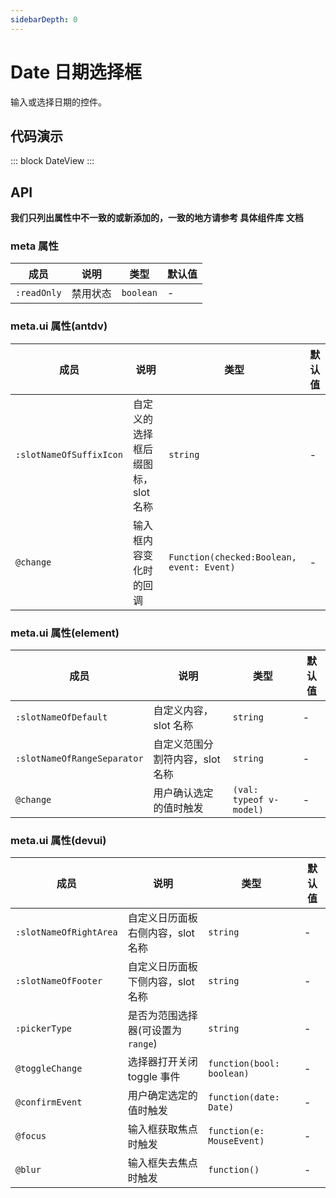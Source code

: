 ```yaml
---
sidebarDepth: 0
---
```


# Date 日期选择框

输入或选择日期的控件。

## 代码演示

::: block
DateView
:::

## API

**我们只列出属性中不一致的或新添加的，一致的地方请参考 具体组件库 文档**

### meta 属性

| 成员        | 说明     | 类型      | 默认值 |
| ----------- | -------- | --------- | ------ |
| `:readOnly` | 禁用状态 | `boolean` | -      |

### meta.ui 属性(antdv)

| 成员                    | 说明                              | 类型                                      | 默认值 |
| ----------------------- | --------------------------------- | ----------------------------------------- | ------ |
| `:slotNameOfSuffixIcon` | 自定义的选择框后缀图标，slot 名称 | `string`                                  | -      |
| `@change`               | 输入框内容变化时的回调            | `Function(checked:Boolean, event: Event)` | -      |

### meta.ui 属性(element)

| 成员                        | 说明                            | 类型                    | 默认值 |
| --------------------------- | ------------------------------- | ----------------------- | ------ |
| `:slotNameOfDefault`        | 自定义内容，slot 名称           | `string`                | -      |
| `:slotNameOfRangeSeparator` | 自定义范围分割符内容，slot 名称 | `string`                | -      |
| `@change`                   | 用户确认选定的值时触发          | `(val: typeof v-model)` | -      |

### meta.ui 属性(devui)

| 成员                   | 说明                              | 类型                      | 默认值 |
| ---------------------- | --------------------------------- | ------------------------- | ------ |
| `:slotNameOfRightArea` | 自定义日历面板右侧内容，slot 名称 | `string`                  | -      |
| `:slotNameOfFooter`    | 自定义日历面板下侧内容，slot 名称 | `string`                  | -      |
| `:pickerType`          | 是否为范围选择器(可设置为`range`) | `string`                  | -      |
| `@toggleChange`        | 选择器打开关闭 toggle 事件        | `function(bool: boolean)` | -      |
| `@confirmEvent`        | 用户确定选定的值时触发            | `function(date: Date)`    | -      |
| `@focus`               | 输入框获取焦点时触发              | `function(e: MouseEvent)` | -      |
| `@blur`                | 输入框失去焦点时触发              | `function()`              | -      |
